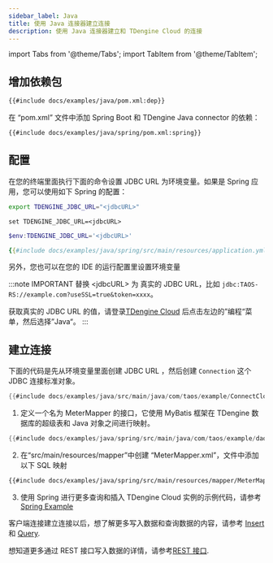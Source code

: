 ```yaml
---
sidebar_label: Java
title: 使用 Java 连接器建立连接
description: 使用 Java 连接器建立和 TDengine Cloud 的连接
---
```


<!-- exclude -->

import Tabs from '@theme/Tabs';
import TabItem from '@theme/TabItem';

<!-- exclude-end -->

## 增加依赖包

<Tabs defaultValue="maven">
<TabItem value="maven" label="Maven">

```xml title="pom.xml"
{{#include docs/examples/java/pom.xml:dep}}
```

</TabItem>
<TabItem value="spring" label="Spring">

在 “pom.xml” 文件中添加 Spring Boot 和 TDengine Java connector 的依赖：

```xml
{{#include docs/examples/java/spring/pom.xml:spring}}
```

</TabItem>
</Tabs>

## 配置

在您的终端里面执行下面的命令设置 JDBC URL 为环境变量。如果是 Spring 应用，您可以使用如下 Spring 的配置：

<Tabs defaultValue="bash">
<TabItem value="bash" label="Bash">

```bash
export TDENGINE_JDBC_URL="<jdbcURL>"
```

</TabItem>
<TabItem value="cmd" label="CMD">

```shell
set TDENGINE_JDBC_URL=<jdbcURL>
```

</TabItem>
<TabItem value="powershell" label="Powershell">

```powershell
$env:TDENGINE_JDBC_URL='<jdbcURL>'
```

</TabItem>
<TabItem value="spring" label="Spring">

```yml
{{#include docs/examples/java/spring/src/main/resources/application.yml}}
```

</TabItem>
</Tabs>

另外，您也可以在您的 IDE 的运行配置里设置环境变量

<!-- exclude -->

:::note IMPORTANT
替换 \<jdbcURL> 为 真实的 JDBC URL，比如 `jdbc:TAOS-RS://example.com?useSSL=true&token=xxxx`。

获取真实的 JDBC URL 的值，请登录[TDengine Cloud](https://cloud.taosdata.com) 后点击左边的”编程“菜单，然后选择”Java“。
:::

<!-- exclude-end -->

## 建立连接

<Tabs defaultValue="java">
<TabItem value="java" label="Java">

下面的代码是先从环境变量里面创建 JDBC URL ，然后创建 `Connection` 这个 JDBC 连接标准对象。

```java
{{#include docs/examples/java/src/main/java/com/taos/example/ConnectCloudExample.java:connect}}
```

</TabItem>
<TabItem value="spring" label="Spring">

1. 定义一个名为 MeterMapper 的接口，它使用 MyBatis 框架在 TDengine 数据库的超级表和 Java 对象之间进行映射。

  ```java
  {{#include docs/examples/java/spring/src/main/java/com/taos/example/dao/MeterMapper.java:mybatis}}
  ```

2. 在“src/main/resources/mapper”中创建 “MeterMapper.xml”，文件中添加以下 SQL 映射

```xml
{{#include docs/examples/java/spring/src/main/resources/mapper/MeterMapper.xml}}
```

3. 使用 Spring 进行更多查询和插入 TDengine Cloud 实例的示例代码，请参考 [Spring Example](https://github.com/taosdata/TDengine/tree/docs-cloud/docs/examples/java/spring/)

</TabItem>
</Tabs>

客户端连接建立连接以后，想了解更多写入数据和查询数据的内容，请参考 [Insert](https://docs.taosdata.com/cloud/programming/insert/) 和 [Query](https://docs.taosdata.com/cloud/programming/query/).

想知道更多通过 REST 接口写入数据的详情，请参考[REST 接口](https://docs.taosdata.com/cloud/programming/client-libraries/rest-api/).
